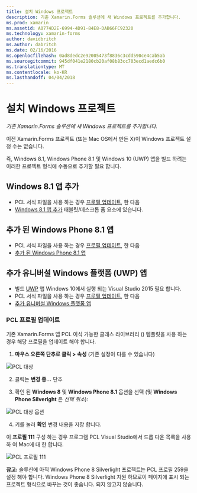 ```yaml
---
title: 설치 Windows 프로젝트
description: 기존 Xamarin.Forms 솔루션에 새 Windows 프로젝트를 추가합니다.
ms.prod: xamarin
ms.assetid: A0774D2E-6994-4D91-84E8-DAB66FC92320
ms.technology: xamarin-forms
author: davidbritch
ms.author: dabritch
ms.date: 02/16/2016
ms.openlocfilehash: 0ad8dedc2e92005473f8836c3cdd590ce4cab5ab
ms.sourcegitcommit: 945df041e2180cb20af08b83cc703ecd1aedc6b0
ms.translationtype: MT
ms.contentlocale: ko-KR
ms.lasthandoff: 04/04/2018
---
```

# <a name="setup-windows-projects"></a>설치 Windows 프로젝트

_기존 Xamarin.Forms 솔루션에 새 Windows 프로젝트를 추가합니다._

이전 Xamarin.Forms 프로젝트 (또는 Mac OS에서 만든&nbsp;X)이 Windows 프로젝트 설정 수는 없습니다.

즉, Windows 8.1, Windows Phone 8.1 및 Windows 10 (UWP) 앱을 빌드 하려는 이러한 프로젝트 형식에 수동으로 추가할 필요 합니다.

## <a name="add-a-windows-81-app"></a>Windows 8.1 앱 추가

* PCL 서식 파일을 사용 하는 경우 [프로필 업데이트](#pcl), 한 다음
* [Windows 8.1 앱 추가](~/xamarin-forms/platform/windows/installation/tablet.md) 태블릿/데스크톱 폼 요소에 있습니다.

## <a name="add-a-windows-phone-81-app"></a>추가 된 Windows Phone 8.1 앱

* PCL 서식 파일을 사용 하는 경우 [프로필 업데이트](#pcl), 한 다음
* [추가 된 Windows Phone 8.1 앱](~/xamarin-forms/platform/windows/installation/phone.md)

## <a name="add-a-universal-windows-platform-uwp-app"></a>추가 유니버설 Windows 플랫폼 (UWP) 앱

* 빌드 [UWP](https://msdn.microsoft.com/library/windows/apps/dn894631.aspx) 앱 Windows 10에서 실행 되는 Visual Studio 2015 필요 합니다.
* PCL 서식 파일을 사용 하는 경우 [프로필 업데이트](#pcl), 한 다음
* [추가 유니버설 Windows 플랫폼 앱](~/xamarin-forms/platform/windows/installation/universal.md)

<a name="pcl" />

### <a name="update-your-pcl-profile"></a>PCL 프로필 업데이트

기존 Xamarin.Forms 앱 PCL 이식 가능한 클래스 라이브러리 () 템플릿을 사용 하는 경우 해당 프로필을 업데이트 해야 합니다.

1. **마우스 오른쪽 단추로 클릭 > 속성** (기존 설정이 다를 수 있습니다)

  ![](images/targets.png "PCL 대상")

2. 클릭는 **변경 중...**  단추

3. 확인 된 **Windows 8** 및 **Windows Phone 8.1** 옵션을 선택 (및 **Windows Phone Silveright** 은 *선택 취소*):

  ![](images/pcl.png "PCL 대상 옵션")

4. 키를 눌러 **확인** 변경 내용을 저장 합니다.

이 **프로필 111** 구성 하는 경우 프로그램 PCL Visual Studio에서 드롭 다운 목록을 사용 하 여 Mac에 대 한 합니다.

  ![](images/pcl-xs.png "PCL 프로필 111")

**참고:** 솔루션에 아직 Windows Phone 8 Silverlight 프로젝트는 PCL 프로필 259을 설정 해야 합니다. Windows Phone 8 Silverlight 지원 하므로이 페이지에 표시 되는 프로젝트 형식으로 바꾸는 것이 좋습니다. 되지 않고지 않습니다.

